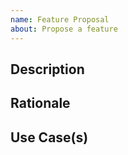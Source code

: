```yaml
---
name: Feature Proposal
about: Propose a feature
---
```


## Description




## Rationale




## Use Case(s)


